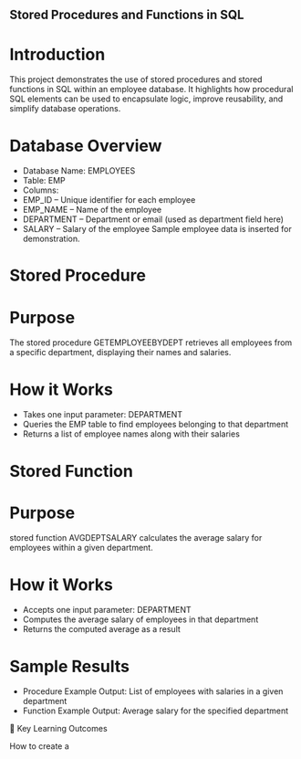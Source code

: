 
## Stored Procedures and Functions in SQL
# Introduction
This project demonstrates the use of stored procedures and stored functions in SQL within an employee database. It highlights how procedural SQL elements can be used to encapsulate logic, improve reusability, and simplify database operations.

# Database Overview
- Database Name: EMPLOYEES
- Table: EMP
- Columns:
- EMP_ID – Unique identifier for each employee
- EMP_NAME – Name of the employee
- DEPARTMENT – Department or email (used as department field here)
- SALARY – Salary of the employee
Sample employee data is inserted for demonstration.

# Stored Procedure
# Purpose
The stored procedure GETEMPLOYEEBYDEPT retrieves all employees from a specific department, displaying their names and salaries.

# How it Works

- Takes one input parameter: DEPARTMENT
- Queries the EMP table to find employees belonging to that department
- Returns a list of employee names along with their salaries

# Stored Function
# Purpose
 stored function AVGDEPTSALARY calculates the average salary for employees within a given department.

# How it Works

- Accepts one input parameter: DEPARTMENT
- Computes the average salary of employees in that department
- Returns the computed average as a result

 # Sample Results

- Procedure Example Output: List of employees with salaries in a given department
- Function Example Output: Average salary for the specified department

🎯 Key Learning Outcomes

How to create a
